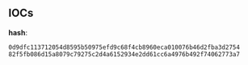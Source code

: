 
## IOCs

__hash__:

```text
0d9dfc113712054d8595b50975efd9c68f4cb8960eca010076b46d2fba3d2754
82f5fb086d15a8079c79275c2d4a6152934e2dd61cc6a4976b492f74062773a7
```